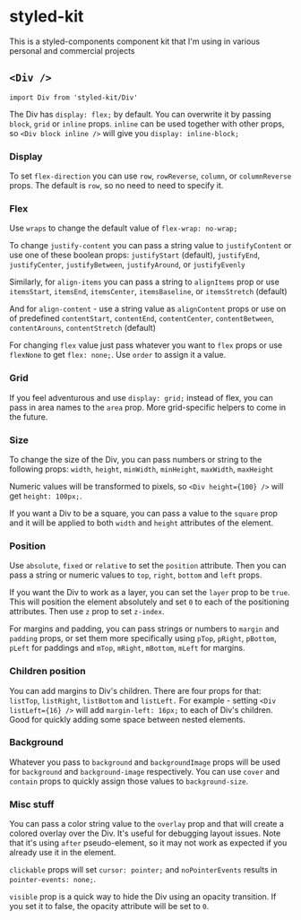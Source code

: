 # styled-kit

This is a styled-components component kit that I'm using in various personal and commercial projects

## `<Div />`

`import Div from 'styled-kit/Div'`

The Div has `display: flex;` by default. You can overwrite it by passing `block`, `grid` or `inline` props. `inline` can be used together with other props, so `<Div block inline />` will give you `display: inline-block;`

### Display

To set `flex-direction` you can use `row`, `rowReverse`, `column`, or `columnReverse` props. The default is `row`, so no need to need to specify it.

### Flex

Use `wraps` to change the default value of `flex-wrap: no-wrap;`

To change `justify-content` you can pass a string value to `justifyContent` or use one of these boolean props: `justifyStart` (default), `justifyEnd`, `justifyCenter`, `justifyBetween`, `justifyAround`, or `justifyEvenly`

Similarly, for `align-items` you can pass a string to `alignItems` prop or use `itemsStart`, `itemsEnd`, `itemsCenter`, `itemsBaseline`, or `itemsStretch` (default)

And for `align-content` - use a string value as `alignContent` props or use on of predefined `contentStart`, `contentEnd`, `contentCenter`, `contentBetween`, `contentArouns`, `contentStretch` (default)

For changing `flex` value just pass whatever you want to `flex` props or use `flexNone` to get `flex: none;`. Use `order` to assign it a value.

### Grid

If you feel adventurous and use `display: grid;` instead of flex, you can pass in area names to the `area` prop. More grid-specific helpers to come in the future.

### Size

To change the size of the Div, you can pass numbers or string to the following props: `width`, `height`, `minWidth`, `minHeight`, `maxWidth`, `maxHeight`

Numeric values will be transformed to pixels, so `<Div height={100} />` will get `height: 100px;`.

If you want a Div to be a square, you can pass a value to the `square` prop and it will be applied to both `width` and `height` attributes of the element.

### Position

Use `absolute`, `fixed` or `relative` to set the `position` attribute. Then you can pass a string or numeric values to `top`, `right`, `bottom` and `left` props.

If you want the Div to work as a layer, you can set the `layer` prop to be `true`. This will position the element absolutely and set `0` to each of the positioning attributes. Then use `z` prop to set `z-index`.

For margins and padding, you can pass strings or numbers to `margin` and `padding` props, or set them more specifically using `pTop`, `pRight`, `pBottom`, `pLeft` for paddings and `mTop`, `mRight`, `mBottom`, `mLeft` for margins.

### Children position

You can add margins to Div's children. There are four props for that: `listTop`, `listRight`, `listBottom` and `listLeft.` For example - setting `<Div listLeft={16} />` will add `margin-left: 16px;` to each of Div's children. Good for quickly adding some space between nested elements.

### Background

Whatever you pass to `background` and `backgroundImage` props will be used for `background` and `background-image` respectively. You can use `cover` and `contain` props to quickly assign those values to `background-size`.

### Misc stuff

You can pass a color string value to the `overlay` prop and that will create a colored overlay over the Div. It's useful for debugging layout issues. Note that it's using `after` pseudo-element, so it may not work as expected if you already use it in the element.

`clickable` props will set `cursor: pointer;` and `noPointerEvents` results in `pointer-events: none;`.

`visible` prop is a quick way to hide the Div using an opacity transition. If you set it to false, the opacity attribute will be set to `0`.
